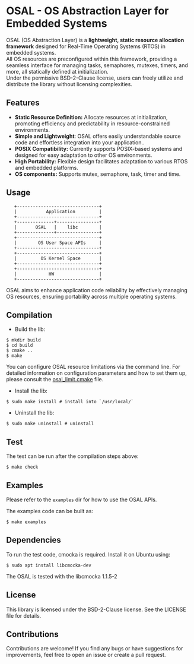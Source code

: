 # OSAL - OS Abstraction Layer for Embedded Systems

OSAL (OS Abstraction Layer) is a **lightweight, static resource allocation framework** designed for Real-Time Operating Systems (RTOS) in embedded systems. <br>
All OS resources are preconfigured within this framework, providing a seamless interface for managing tasks, semaphores, mutexes, timers, and more, all statically defined at initialization. <br>
Under the permissive BSD-2-Clause license, users can freely utilize and distribute the library without licensing complexities.

## Features

- **Static Resource Definition:** Allocate resources at initialization, promoting efficiency and predictability in resource-constrained environments.
- **Simple and Lightweight**: OSAL offers easily understandable source code and effortless integration into your application..
- **POSIX Compatibility:** Currently supports POSIX-based systems and designed for easy adaptation to other OS environments.
- **High Portability:** Flexible design facilitates adaptation to various RTOS and embedded platforms.
- **OS components:** Supports mutex, semaphore, task, timer and time.

## Usage

```
   +-------------------------------+
   |           Application         |
   +-------------------------------+
   +--------------+----------------+
   |       OSAL   |    libc        |
   +--------------+----------------+
   +-------------------------------+
   |        OS User Space APIs     |
   +-------------------------------+
   +-------------------------------+
   |         OS Kernel Space       |
   +-------------------------------+
   +-------------------------------+
   |            HW                 |
   +-------------------------------+
```

OSAL aims to enhance application code reliability by effectively managing OS resources,
ensuring portability across multiple operating systems.

## Compilation

- Build the lib:

```
$ mkdir build
$ cd build
$ cmake ..
$ make
```

You can configure OSAL resource limitations via the command line.
For detailed information on configuration parameters and how to set them up,
please consult the [osal_limit.cmake](osal_limit.cmake) file.

- Install the lib:

```
$ sudo make install # install into `/usr/local/`
```

- Uninstall the lib:

```
$ sudo make uninstall # uninstall
```

## Test

The test can be run after the compilation steps above:

```
$ make check
```

## Examples

Please refer to the `examples` dir for how to use the OSAL APIs.

The examples code can be built as:

```
$ make examples
```

## Dependencies

To run the test code, cmocka is required. Install it on Ubuntu using:

```
$ sudo apt install libcmocka-dev
```

The OSAL is tested with the libcmocka 1.1.5-2

## License

This library is licensed under the BSD-2-Clause license. See the LICENSE file for details.

## Contributions

Contributions are welcome! If you find any bugs or have suggestions for improvements, feel free to open an issue or create a pull request.
